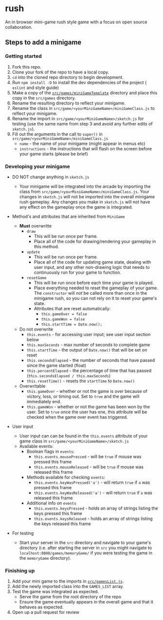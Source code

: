 # rush

An in browser mini-game rush style game with a focus on open source collaboration.

## Steps to add a minigame

### Getting started

1. Fork this repo.
2. Clone your fork of the repo to have a local copy.
3. `cd` into the cloned repo directory to begin development.
4. Run `npm install -D` to install the dev dependencies of the project ( `eslint` and style guide)
5. Make a copy of the [`src/games/miniGameTemplate`](src/games/miniGameTemplate) directory and place this copy in the `src/games` directory.
6. Rename the resulting directory to reflect your minigame.
7. Rename the class in `src/game/<yourMiniGameName>/miniGameClass.js` to reflect your minigame.
8. Rename the import in `src/game/<yourMiniGameName>/sketch.js` for testing (use the same name from step 3 and avoid any further edits of `sketch.js`).
9. Fill out the arguments in the call to `super()` in `src/game/<yourMiniGameName>/miniGameClass.js`
   * `name` - the name of your minigame (might appear in menus etc)
   * `instructions` - the instructions that will flash on the screen before your game starts (please be brief)

### Developing your minigame

* DO NOT change anything in `sketch.js`
  * Your minigame will be integrated into the arcade by importing the class from `src/game/<yourMiniGameName>/miniGameClass.js`. Your changes in `sketch.js` will not be imported into the overall minigame rush gameplay.  Any changes you make in `sketch.js` will not have any effect on the gameplay once the game is integrated.
* Method's and attributes that are inherited from `MiniGame`
  * **Must** overwritte
    * `draw`
      * This will be run once per frame.
      * Place all of the code for drawing/rendering your gameplay in this method.
    * `update`
      * This will be run once per frame.
      * Place all of the code for updating game state, dealing with user input, and any other non-drawing logic that needs to continuously run for your game to function.
    * `resetGame`
      * This will be run once before each time your game is played.
      * Place everything needed to reset the gameplay of your game.  The `constructor` will *not* be called more than once in the minigame rush, so you can not rely on it to reset your game's state.
      * Attributes that are reset automatically:
        * `this.gameOver = false`
        * `this.gameWon = false`
        * `this.startTime = Date.now();`
  * Do not overwrite
    * `this.events` - for accessing user input; see user input section below
    * `this.maxSeconds` - max number of seconds to complete game
    * `this.startTime` - the output of `Date.now()` that will be set on reset
    * `this.secondsElapsed` - the number of seconds that have passed since the game started (float)
    * `this.percentElapsed` - the percentage of time that has passed (`this.secondsElapsed / this.maxSeconds`)
    * `this.resetTime()` - resets the `startTime` to `Date.now()`
  * Overwritable
    * `this.gameOver` - whether or not the game is over because of victory, loss, or timing out.  Set to `true` and the game will immediately end.
    * `this.gameWon` - whether or not the game has been won by the user.  Set to `true` once the user has one, this attribute will be checked when the game over event has triggered.
* User input
  * User input can can be found in the `this.events` attribute of your game class in `src/game/<yourMiniGameName>/sketch.js`
  * Available events:
    * Boolean flags in `events`:
      * `this.events.mousePressed` - will be `true` if mouse was pressed this frame
      * `this.events.mouseReleased` - will be `true` if mouse was released this frame
    * Methods available for checking `events`:
      * `this.events.keyWasPressed('a')` - will return `true` if `a` was pressed this frame
      * `this.events.keyWasReleased('a')` - will return `true` if `a` was released this frame
    * Additional info on `events`
      * `this.events.keysPressed` - holds an array of strings listing the keys pressed this frame
      * `this.events.keysReleased` - holds an array of strings listing the keys released this frame

* For testing
  * Start your server in the `src` directory and navigate to your game's directory (i.e. after starting the server in `src` you might navigate to `localhost:8000/games/memoryGame/` if you were testing the game in the `memoryGame` directory).

### Finishing up

1. Add your mini game to the imports in [`src/gamesList.js`](src/gamesList.js).
2. Add the newly imported class into the `GAMES_LIST` array.
3. Test the game was integrated as expected.
   * Serve the game from the root directory of the repo
   * Ensure the game eventually appears in the overall game and that it behaves as expected.
4. Open up a pull request for review
